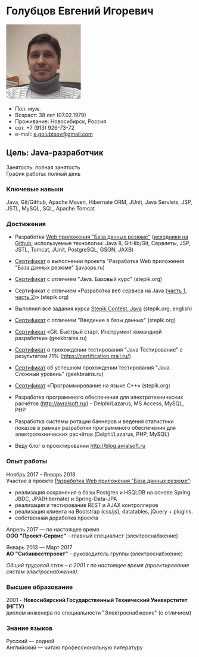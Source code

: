 # Голубцов Евгений Игоревич
![](contents/myphoto-200x200.jpg)

- Пол: муж.
- Возраст: 38 лет (07.02.1979)
- Проживание: Новосибирск, Россия
- сот. +7 (913) 926-73-72
- e-mail: e.golubtsov@gmail.com

## Цель: Java-разработчик
Занятость: полная занятость     
График работы: полный день

### Ключевые навыки
Java, Git/Github, Apache Maven, Hibernate ORM, JUnit, Java Servlets, JSP, JSTL, MySQL, SQL, Apache Tomcat

### Достижения
- Разработка [Web приложения "База данных резюме"](http://resumelight.herokuapp.com/) ([исходники на Github](https://github.com/golubtsoff/basejava); используемые технологии: Java 8, GitHib/Git, Сервлеты, JSP, JSTL, Tomcat, JUnit, PostgreSQL, GSON, JAXB)

- [Сертификат](http://javaops.ru/certificate?email=evigol@mail.ru) о выполнении проекта "Разработка Web приложения "База данных резюме" (javaops.ru)

- [Сертификат](https://stepik.org/certificate/ff8b591463d03e9cc0a829655d7eb031d4c1f4e9.pdf) с отличием "Java. Базовый курс" (stepik.org)

- Сертификат с отличием «Разработка веб сервиса на Java ([часть 1](https://stepik.org/certificate/ead48ddad173fc44030c8b034f72955cd3fdbc2c.pdf), [часть 2](https://stepik.org/certificate/d54e1111898e5b7d2ee2cb5e8644317a646cfed1.pdf))» (stepik.org)

- Выполнил все задания курса [Stepik Contest. Java](https://stepik.org/course/Stepik-Contest-Java-2600) (stepik.org, english)

- [Сертификат](https://stepik.org/certificate/36a2e959f9c6768abdfd3aa3c1e3a06fb10d251f.pdf) с отличием "Введение в базы данных" (stepik.org)

- [Сертификат](https://geekbrains.ru/certificates/216223.ru) «Git. Быстрый старт. Инструмент командной разработки» (geekbrains.ru)

- [Сертификат](https://certification.mail.ru/certificates/1f9f5909-1f7a-44f8-8285-e5cf488ce2a2/) о прохождении тестирования "Java Тестирование" с результатом 71% (https://certification.mail.ru/)

- [Сертификат](https://geekbrains.ru/certificates/394389) об успешном прохождении тестирования "Java. Сложный уровень" (geekbrains.ru)

- [Сертификат](https://stepik.org/certificate/d4f26b28af68a4d4b6b31fa2f3d18aed4c632ac8.pdf) «Программирование на языке C++» (stepik.org)

- Разработка программного обеспечения для электротехнических расчётов (http://avralsoft.ru/) – Delphi/Lazarus, MS Access, MySQL, PHP

- Разработка системы ротации баннеров и ведения статистики показов в рамках разработки программного обеспечения для электротехнических расчётов (Delphi/Lazarus, PHP, MySQL)

- Веду блог о проектировании http://blog.avralsoft.ru

### Опыт работы
Ноябрь 2017 - Январь 2018       
Участие в проекте [Разработка Web приложения "База данных резюме"](http://resumelight.herokuapp.com/):
-  реализация сохранения в базы Postgres и HSQLDB на основе Spring JBDC, JPA(Hibernate) и Spring-Data-JPA
-  реализация и тестирование REST и AJAX контроллеров
-  реализация клиента на Bootstrap (css/js), datatables, jQuery + plugins.
-  собственная доработка проекта

Апрель 2017 — по настоящее время        
**ООО "Проект-Сервис"** - главный специалист (электроснабжение)

Январь 2013 — Март 2017       
**АО "Сибинвестпроект"** - руководитель группы (электроснабжение)

*Общий трудовой стаж – с 2001 г по настоящее время (проектирование систем электроснабжения).*

### Высшее образование
2001 - **Новосибирский Государственный Технический Универститет (НГТУ)**       
диплом инженера по специальности "Электроснабжение" (с отличием)

### Знание языков
Русский — родной        
Английский — читаю профессиональную литературу